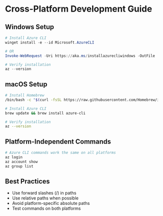# Cross-Platform Development Guide

## Windows Setup

```powershell
# Install Azure CLI
winget install -e --id Microsoft.AzureCLI

# OR
Invoke-WebRequest -Uri https://aka.ms/installazurecliwindows -OutFile .\AzureCLI.msi

# Verify installation
az --version
```

## macOS Setup

```bash
# Install Homebrew
/bin/bash -c "$(curl -fsSL https://raw.githubusercontent.com/Homebrew/install/HEAD/install.sh)"

# Install Azure CLI
brew update && brew install azure-cli

# Verify installation
az --version
```

## Platform-Independent Commands

```bash
# Azure CLI commands work the same on all platforms
az login
az account show
az group list
```

## Best Practices

- Use forward slashes (/) in paths
- Use relative paths when possible
- Avoid platform-specific absolute paths
- Test commands on both platforms
